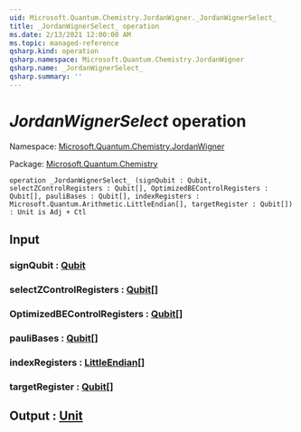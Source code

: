```yaml
---
uid: Microsoft.Quantum.Chemistry.JordanWigner._JordanWignerSelect_
title: _JordanWignerSelect_ operation
ms.date: 2/13/2021 12:00:00 AM
ms.topic: managed-reference
qsharp.kind: operation
qsharp.namespace: Microsoft.Quantum.Chemistry.JordanWigner
qsharp.name: _JordanWignerSelect_
qsharp.summary: ''
---
```


# _JordanWignerSelect_ operation

Namespace: [Microsoft.Quantum.Chemistry.JordanWigner](xref:Microsoft.Quantum.Chemistry.JordanWigner)

Package: [Microsoft.Quantum.Chemistry](https://nuget.org/packages/Microsoft.Quantum.Chemistry)




```qsharp
operation _JordanWignerSelect_ (signQubit : Qubit, selectZControlRegisters : Qubit[], OptimizedBEControlRegisters : Qubit[], pauliBases : Qubit[], indexRegisters : Microsoft.Quantum.Arithmetic.LittleEndian[], targetRegister : Qubit[]) : Unit is Adj + Ctl
```


## Input

### signQubit : [Qubit](xref:microsoft.quantum.lang-ref.qubit)




### selectZControlRegisters : [Qubit](xref:microsoft.quantum.lang-ref.qubit)[]




### OptimizedBEControlRegisters : [Qubit](xref:microsoft.quantum.lang-ref.qubit)[]




### pauliBases : [Qubit](xref:microsoft.quantum.lang-ref.qubit)[]




### indexRegisters : [LittleEndian](xref:Microsoft.Quantum.Arithmetic.LittleEndian)[]




### targetRegister : [Qubit](xref:microsoft.quantum.lang-ref.qubit)[]





## Output : [Unit](xref:microsoft.quantum.lang-ref.unit)

